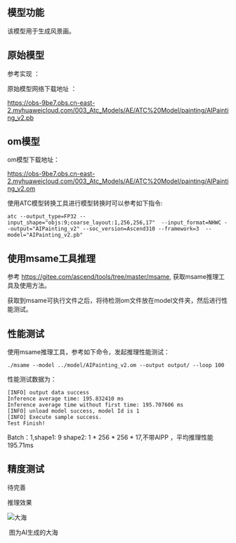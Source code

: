 ## 模型功能

该模型用于生成风景画。

## 原始模型

参考实现 ：

原始模型网络下载地址 ：

https://obs-9be7.obs.cn-east-2.myhuaweicloud.com/003_Atc_Models/AE/ATC%20Model/painting/AIPainting_v2.pb


## om模型

om模型下载地址：

https://obs-9be7.obs.cn-east-2.myhuaweicloud.com/003_Atc_Models/AE/ATC%20Model/painting/AIPainting_v2.om

使用ATC模型转换工具进行模型转换时可以参考如下指令:

```
atc --output_type=FP32 --input_shape="objs:9;coarse_layout:1,256,256,17"  --input_format=NHWC --output="AIPainting_v2" --soc_version=Ascend310 --framework=3  --model="AIPainting_v2.pb"
```

## 使用msame工具推理

参考 https://gitee.com/ascend/tools/tree/master/msame, 获取msame推理工具及使用方法。

获取到msame可执行文件之后，将待检测om文件放在model文件夹，然后进行性能测试。

## 性能测试

使用msame推理工具，参考如下命令，发起推理性能测试： 

```
./msame --model ../model/AIPainting_v2.om --output output/ --loop 100
```

性能测试数据为：

```
[INFO] output data success
Inference average time: 195.832410 ms
Inference average time without first time: 195.707606 ms
[INFO] unload model success, model Id is 1
[INFO] Execute sample success.
Test Finish!
```

 Batch：1,shape1: 9 shape2: 1 * 256 * 256 * 17,不带AIPP ，平均推理性能195.71ms

## 精度测试

待完善

推理效果

![大海](https://images.gitee.com/uploads/images/2020/1127/161214_f419d7b2_7990837.jpeg "80e3f5c9dc91af8dc84eb7ed1063c24.jpg")

​							                                                     图为AI生成的大海

